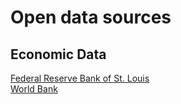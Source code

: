 # Open data sources

## Economic Data
[Federal Reserve Bank of St. Louis](https://fred.stlouisfed.org/)  
[World Bank](https://data.worldbank.org/)  
